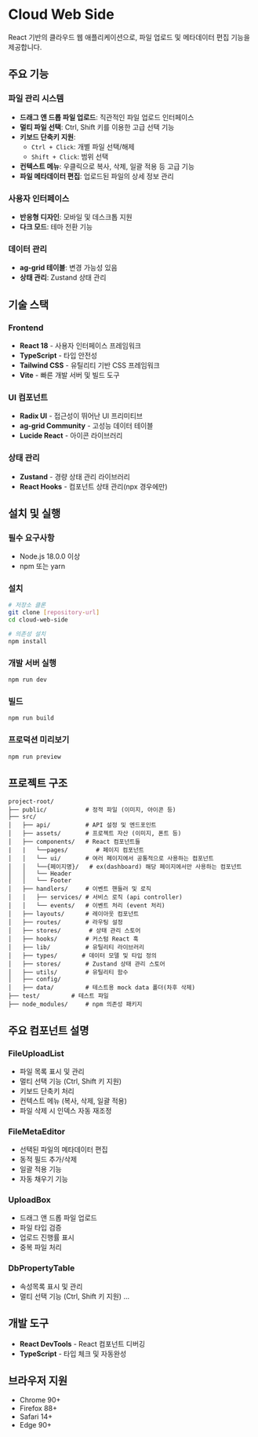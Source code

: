 # Cloud Web Side

React 기반의 클라우드 웹 애플리케이션으로, 파일 업로드 및 메타데이터 편집 기능을 제공합니다.

## 주요 기능

### 파일 관리 시스템

- **드래그 앤 드롭 파일 업로드**: 직관적인 파일 업로드 인터페이스
- **멀티 파일 선택**: Ctrl, Shift 키를 이용한 고급 선택 기능
- **키보드 단축키 지원**:
  - `Ctrl + Click`: 개별 파일 선택/해제
  - `Shift + Click`: 범위 선택
- **컨텍스트 메뉴**: 우클릭으로 복사, 삭제, 일괄 적용 등 고급 기능
- **파일 메타데이터 편집**: 업로드된 파일의 상세 정보 관리

### 사용자 인터페이스

- **반응형 디자인**: 모바일 및 데스크톱 지원
- **다크 모드**: 테마 전환 기능

### 데이터 관리

- **ag-grid 테이블**: 변경 가능성 있음
- **상태 관리**: Zustand 상태 관리

## 기술 스택

### Frontend

- **React 18** - 사용자 인터페이스 프레임워크
- **TypeScript** - 타입 안전성
- **Tailwind CSS** - 유틸리티 기반 CSS 프레임워크
- **Vite** - 빠른 개발 서버 및 빌드 도구

### UI 컴포넌트

- **Radix UI** - 접근성이 뛰어난 UI 프리미티브
- **ag-grid Community** - 고성능 데이터 테이블
- **Lucide React** - 아이콘 라이브러리

### 상태 관리

- **Zustand** - 경량 상태 관리 라이브러리
- **React Hooks** - 컴포넌트 상태 관리(npx 경우에만)

## 설치 및 실행

### 필수 요구사항

- Node.js 18.0.0 이상
- npm 또는 yarn

### 설치

```bash
# 저장소 클론
git clone [repository-url]
cd cloud-web-side

# 의존성 설치
npm install
```

### 개발 서버 실행

```bash
npm run dev
```

### 빌드

```bash
npm run build
```

### 프로덕션 미리보기

```bash
npm run preview
```

## 프로젝트 구조

```
project-root/
├── public/           # 정적 파일 (이미지, 아이콘 등)
├── src/
│   ├── api/          # API 설정 및 엔드포인트
│   ├── assets/       # 프로젝트 자산 (이미지, 폰트 등)
│   ├── components/   # React 컴포넌트들
|   |   └──pages/        # 페이지 컴포넌트
│   │   └── ui/       # 여러 페이지에서 공통적으로 사용하는 컴포넌트
│   │   └──{페이지명}/   # ex(dashboard) 해당 페이지에서만 사용하는 컴포넌트
│   │   └── Header
│   │   └── Footer
│   ├── handlers/     # 이벤트 핸들러 및 로직
│   │   ├── services/ # 서비스 로직 (api controller)
│   │   └── events/   # 이벤트 처리 (event 처리)
│   ├── layouts/      # 레이아웃 컴포넌트
│   ├── routes/       # 라우팅 설정
│   ├── stores/        # 상태 관리 스토어
│   ├── hooks/        # 커스텀 React 훅
│   ├── lib/          # 유틸리티 라이브러리
│   ├── types/       # 데이터 모델 및 타입 정의
│   ├── stores/       # Zustand 상태 관리 스토어
│   ├── utils/        # 유틸리티 함수
│   ├── config/
│   ├── data/         # 테스트용 mock data 폴더(차후 삭제)
├── test/         # 테스트 파일
├── node_modules/     # npm 의존성 패키지
```

## 주요 컴포넌트 설명

### FileUploadList

- 파일 목록 표시 및 관리
- 멀티 선택 기능 (Ctrl, Shift 키 지원)
- 키보드 단축키 처리
- 컨텍스트 메뉴 (복사, 삭제, 일괄 적용)
- 파일 삭제 시 인덱스 자동 재조정

### FileMetaEditor

- 선택된 파일의 메타데이터 편집
- 동적 필드 추가/삭제
- 일괄 적용 기능
- 자동 채우기 기능

### UploadBox

- 드래그 앤 드롭 파일 업로드
- 파일 타입 검증
- 업로드 진행률 표시
- 중복 파일 처리

### DbPropertyTable

- 속성목록 표시 및 관리
- 멀티 선택 기능 (Ctrl, Shift 키 지원)
  ...

## 개발 도구

- **React DevTools** - React 컴포넌트 디버깅
- **TypeScript** - 타입 체크 및 자동완성

## 브라우저 지원

- Chrome 90+
- Firefox 88+
- Safari 14+
- Edge 90+
